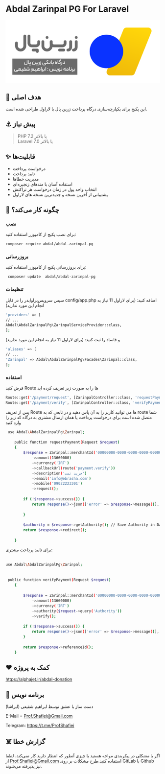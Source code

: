 # Abdal Zarinpal PG For Laravel
<p align="center"><img src="resources/img/zlogo.png?raw=true"></p>

 ## 💎 هدف اصلی
این پکیج برای یکپارچه‌سازی درگاه پرداخت زرین پال با لاراول طراحی شده است.

## ⚓ پیش نیاز
> PHP 7.2 یا بالاتر  
> Laravel 7.0 یا بالاتر

## ✨ قابلیت‌ها

- درخواست پرداخت
- تایید پرداخت
- مدیریت خطاها
- استفاده آسان با متدهای زنجیره‌ای
- انتخاب واحد پول در زمان درخواست هر تراکنش
- پشتیبانی از آخرین نسخه  و جدیدترین نسخه های لاراول

## 📝 چگونه کار می‌کند؟

### نصب
برای نصب پکیج از کامپوزر استفاده کنید:
```bash
composer require abdal/abdal-zarinpal-pg
```

### بروزرسانی
برای بروزرسانی پکیج از کامپوزر استفاده کنید:
```bash
 composer update  abdal/abdal-zarinpal-pg
```

### تنظیمات

سپس سرویس‌پراوایدر را در فایل config/app.php اضافه کنید: (برای لاراول 11 نیاز به انجام این مورد ندارید) 
```bash
'providers' => [
// ...
Abdal\AbdalZarinpalPg\ZarinpalServiceProvider::class,
];
```
و فاساد را ثبت کنید: (برای لاراول 11 نیاز به انجام این مورد ندارید) 
```bash
'aliases' => [
// ...
'Zarinpal' => Abdal\AbdalZarinpalPg\Facades\Zarinpal::class,
];
```
### استفاده
فرض کنید  Route ها را به صورت زیر تعریف کرده اید
```bash
Route::get('/payment/request', [ZarinpalController::class, 'requestPayment'])->name('payment.request');
Route::get('/payment/verify', [ZarinpalController::class, 'verifyPayment'])->name('payment.verify');
```

پس از تعریف  Route  ها می توانید کاربر را به آن پاس دهید و در تابعی که به  route شما متصل شده است برای درخواست پرداخت یا همان ارسال مشتری به درگاه کد زیر را وارد کنید

```bash
 use Abdal\AbdalZarinpalPg\Zarinpal;

    public function requestPayment(Request $request)
    {
        $response = Zarinpal::merchantId('00000000-0000-0000-0000-000000000000')
            ->amount(13660000)
            ->currency('IRT')
            ->callbackUrl(route('payment.verify'))
            ->description('خرید تست')
            ->email('info@ebrasha.com')
            ->mobile('09022223301')
            ->request();

        if (!$response->success()) {
            return response()->json(['error' => $response->message()], 400);

        }

        $authority = $response->getAuthority(); // Save Authority in Database
        return $response->redirect();

    }

```

برای تایید پرداخت مشتری:
```bash

use Abdal\AbdalZarinpalPg\Zarinpal;


 public function verifyPayment(Request $request)
    {

        $response = Zarinpal::merchantId('00000000-0000-0000-0000-000000000000')
            ->amount(13660000)
            ->currency('IRT')
            ->authority($request->query('Authority'))
            ->verify();

        if (!$response->success()) {
            return response()->json(['error' => $response->message()], 400);
        }

        return $response->referenceId();
    }
```
## ❤️ کمک به پروژه

https://alphajet.ir/abdal-donation

## 🤵 برنامه نویس
دست ساز با عشق توسط ابراهیم شفیعی (ابراشا)

E-Mail = Prof.Shafiei@Gmail.com

Telegram: https://t.me/ProfShafiei

## ☠️ گزارش خطا

اگر با مشکلی در پیکربندی مواجه هستید یا چیزی آنطور که انتظار دارید کار نمی‌کند، لطفا از Prof.Shafiei@Gmail.com استفاده کنید.طرح مشکلات بر روی  GitLab یا Github نیز پذیرفته می‌شوند.

